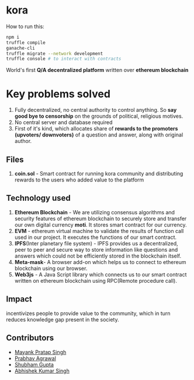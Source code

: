 # kora

How to run this: 
```bash 
npm i
truffle compile
ganache-cli 
truffle migrate --network development
truffle console # to interact with contracts
```

World's first **Q/A decentralized platform** written over **ethereum blockchain** 


# Key problems solved

 1. Fully decentralized, no central authority to control anything. So **say good bye to censorship** on the grounds of political, religious motives.
 2.  No central server and database required
 3.  First of it's kind, which allocates share of **rewards to the promoters (upvoters/ downvoters)** of a question and answer, along with original author.

## Files

 1. **coin.sol** - Smart contract for running kora community and distributing rewards to the users who added value to the platform

## Technology used

 1.  **Ethereum Blockchain**  - We are utilizing consensus algorithms and security features of ethereum blockchain to securely store and transfer our own digital currency **moti**. It stores smart contract for our currency.
2. **EVM** - ethereum virtual machine to validate the results of function call used in our project. It executes the functions of our smart contract.
3. **IPFS**(Inter planetary file system) - IPFS provides us a decentralized, peer to peer and secure way to store information like questions and answers which could not be efficiently stored in the blockchain itself.
4. **Meta-mask**- A browser add-on which helps us to connect to ethereum blockchain using our browser. 
5. **Web3js** - A Java Script library which connects us to our smart contract written on ethereum blockchain using RPC(Remote procedure call).

## Impact

 incentivizes people to provide value to the community, which in turn reduces knowledge gap present in the society.

## Contributors
* [Mayank Pratap Singh](https://github.com/MayankPratap)
* [Prabhav Agrawal](https://github.com/shoonya26)
* [Shubham Gupta](https://github.com/thesimplest)
* [Abhishek Kumar Singh](https://github.com/Abhishek1103)
